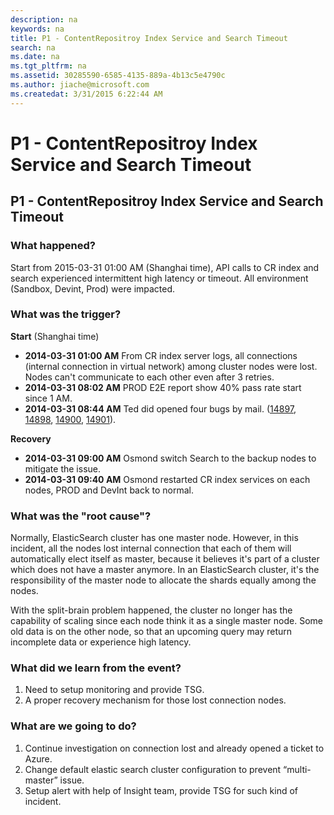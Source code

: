 ```yaml
---
description: na
keywords: na
title: P1 - ContentRepositroy Index Service and Search Timeout
search: na
ms.date: na
ms.tgt_pltfrm: na
ms.assetid: 30285590-6585-4135-889a-4b13c5e4790c
ms.author: jiache@microsoft.com
ms.createdat: 3/31/2015 6:22:44 AM
---
```

# P1 - ContentRepositroy Index Service and Search Timeout
## P1 - ContentRepositroy Index Service and Search Timeout ##

### What happened? ###
Start from 2015-03-31 01:00 AM (Shanghai time), API calls to CR index and search experienced intermittent high latency or timeout. All environment (Sandbox, Devint, Prod) were impacted.

### What was the trigger? ###

**Start** (Shanghai time)

- **2014-03-31 01:00 AM** From CR index server logs, all connections (internal connection in virtual network) among cluster nodes were lost. Nodes can't communicate to each other even after 3 retries.
- **2014-03-31 08:02 AM** PROD E2E report show 40% pass rate start since 1 AM.
- **2014-03-31 08:44 AM** Ted did opened four bugs by mail. ([14897](https://capservice.visualstudio.com/web/wi.aspx?pcguid=3afc7cea-e643-4785-a32c-e3a73e6f08db&id=14897), [14898](https://capservice.visualstudio.com/web/wi.aspx?pcguid=3afc7cea-e643-4785-a32c-e3a73e6f08db&id=14898), [14900](https://capservice.visualstudio.com/web/wi.aspx?pcguid=3afc7cea-e643-4785-a32c-e3a73e6f08db&id=14900), [14901](https://capservice.visualstudio.com/web/wi.aspx?pcguid=3afc7cea-e643-4785-a32c-e3a73e6f08db&id=14901)).

**Recovery**

- **2014-03-31 09:00 AM** Osmond switch Search to the backup nodes to mitigate the issue.
- **2014-03-31 09:40 AM** Osmond restarted CR index services on each nodes, PROD and DevInt back to normal.

### What was the "root cause"? ###

Normally, ElasticSearch cluster has one master node. However, in this incident, all the nodes lost internal connection that each of them will automatically elect itself as master, because it believes it's part of a cluster which does not have a master anymore. In an ElasticSearch cluster, it's the responsibility of the master node to allocate the shards equally among the nodes.

With the split-brain problem happened, the cluster no longer has the capability of scaling since each node think it as a single master node. Some old data is on the other node, so that an upcoming query may return incomplete data or experience high latency.


### What did we learn from the event? ###

1.	Need to setup monitoring and provide TSG.
2.	A proper recovery mechanism for those lost connection nodes.

### What are we going to do? ###

1.	Continue investigation on connection lost and already opened a ticket to Azure.
2.	Change default elastic search cluster configuration to prevent “multi-master” issue.
3.	Setup alert with help of Insight team, provide TSG for such kind of incident.
